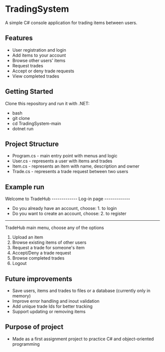 # TradingSystem

A simple C# console application for trading items between users.

## Features

- User registration and login
- Add items to your account
- Browse other users' items
- Request trades
- Accept or deny trade requests
- View completed trades

## Getting Started

Clone this repository and run it with .NET:

- bash
- git clone <repo-url>
- cd TradingSystem-main
- dotnet run

## Project Structure

- Program.cs - main entry point with menus and logic
- User.cs - represents a user with items and trades
- Item.cs - represents an item with name, description and owner
- Trade.cs - represents a trade request between two users

## Example run

Welcome to TradeHub
------------- Log-in page -------------

- Do you already have an account, choose: 1. to login
- Do you want to create an account, choose: 2. to register

---

TradeHub main menu, choose any of the options

1. Upload an item
2. Browse existing items of other users
3. Request a trade for someone's item
4. Accept/Deny a trade request
5. Browse completed trades
6. Logout

## Future improvements

- Save users, items and trades to files or a database (currently only in memory)
- Improve error handling and inout validation
- Add unique trade Ids for better tracking
- Support updating or removing items

## Purpose of project

- Made as a first assignment project to practice C# and object-oriented programming
